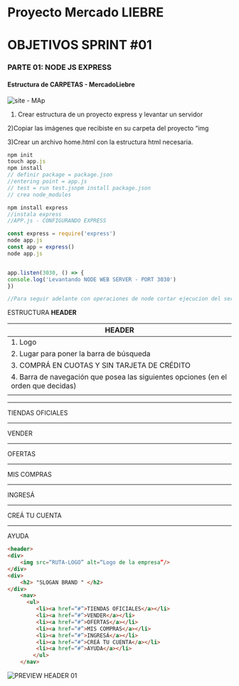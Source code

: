 # Proyecto Mercado LIEBRE

# OBJETIVOS SPRINT #01

### PARTE 01: NODE JS EXPRESS

#### Estructura de CARPETAS - MercadoLiebre

![site - MAp](https://i.pinimg.com/originals/38/f0/43/38f043187d45ff6dd95078e8825004ea.jpg)

1) Crear estructura de un proyecto express y levantar un servidor

2)Copiar
las imágenes que recibiste en su carpeta del proyecto “img

3)Crear
un archivo home.html con
la estructura html necesaria.

```js
npm init
touch app.js
npm install
// definir package = package.json
//entering point = app.js
// test = run test.jsnpm install package.json
// crea node_modules

npm install express
//instala express
//APP.js - CONFIGURANDO EXPRESS

const express = require('express')
node app.js
const app = express()
node app.js


app.listen(3030, () => {
console.log('Levantando NODE WEB SERVER - PORT 3030')
})

//Para seguir adelante con operaciones de node cortar ejecucion del servidor con control-command c

```

ESTRUCTURA **HEADER**


| HEADER                                                                              |
| ------------------------------------------------------------------------------------- |
| 1. Logo                                                                             |
| 2. Lugar para poner la barra de búsqueda                                           |
| 3. COMPRÁ EN CUOTAS Y SIN TARJETA DE CRÉDITO                                      |
| 4. Barra de navegación que posea las siguientes opciones (en el orden que decidas) |
|                                                                                     |

<hr/> TIENDAS OFICIALES <hr/> VENDER <hr/> OFERTAS <hr/>MIS COMPRAS<hr/> INGRESÁ <hr/> CREÁ TU CUENTA <hr/> AYUDA

```HTML
<header>
<div>
    <img src=“RUTA-LOGO” alt=“Logo de la empresa”/>
</div> 
<div>
    <h2> "SLOGAN BRAND " </h2>
</div>
    <nav>
      <ul>
         <li><a href=“#”>TIENDAS OFICIALES</a></li>
         <li><a href=“#”>VENDER</a></li>
         <li><a href=“#”>OFERTAS</a></li>
         <li><a href=“#”>MIS COMPRAS</a></li>
         <li><a href=“#”>INGRESÁ</a></li>
		 <li><a href=“#”>CREÁ TU CUENTA</a></li>
         <li><a href=“#”>AYUDA</a></li>
        </ul>   
    </nav>
```

![PREVIEW HEADER 01](https://i.pinimg.com/originals/ed/53/3e/ed533eaa20b1373b0220319312d3179b.jpg)
